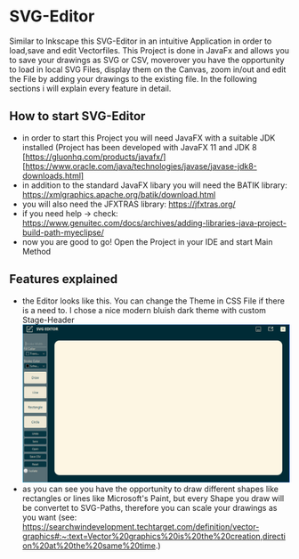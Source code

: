 # SVG-Editor
Similar to Inkscape this SVG-Editor in an intuitive Application in order to load,save and edit Vectorfiles. This Project is done in JavaFx and allows you to save your drawings as SVG or CSV, moverover you have the opportunity to load in local SVG Files, display them on the Canvas, zoom in/out and edit the File by adding your drawings to the existing file. In the following sections i will explain every feature in detail.

## How to start SVG-Editor
- in order to start this Project you will need JavaFX with a suitable JDK installed (Project has been developed with JavaFX 11 and JDK 8 [https://gluonhq.com/products/javafx/] [https://www.oracle.com/java/technologies/javase/javase-jdk8-downloads.html]
- in addition to the standard JavaFX libary you will need the BATIK library: https://xmlgraphics.apache.org/batik/download.html
- you will also need the JFXTRAS library: https://jfxtras.org/
- if you need help -> check: https://www.genuitec.com/docs/archives/adding-libraries-java-project-build-path-myeclipse/
- now you are good to go! Open the Project in your IDE and start Main Method

## Features explained
- the Editor looks like this. You can change the Theme in CSS File if there is a need to. I chose a nice modern bluish dark theme with custom Stage-Header
![alt text](https://github.com/lukasthekid/SVG-Editor/blob/master/Screenshots/Overview.PNG)
- as you can see you have the opportunity to draw different shapes like rectangles or lines like Microsoft's Paint, but every Shape you draw will be convertet to SVG-Paths, therefore you can scale your drawings as you want (see: https://searchwindevelopment.techtarget.com/definition/vector-graphics#:~:text=Vector%20graphics%20is%20the%20creation,direction%20at%20the%20same%20time.)
